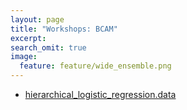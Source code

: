 ```yaml
---
layout: page
title: "Workshops: BCAM"
excerpt:
search_omit: true
image:
  feature: feature/wide_ensemble.png
---
```



- [hierarchical_logistic_regression.data](/workshops/bcam/hierarchical_logistic_regression.data)

